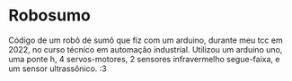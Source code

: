 # Robosumo
Código de um robô de sumô que fiz com um arduino, durante meu tcc em 2022, no curso técnico em automação industrial.
Utilizou um arduino uno, uma ponte h, 4 servos-motores, 2 sensores infravermelho segue-faixa, e um sensor ultrassônico.
:3
